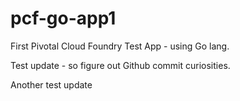 # pcf-go-app1

First Pivotal Cloud Foundry Test App - using Go lang.

Test update - so figure out Github commit curiosities.

Another test update
